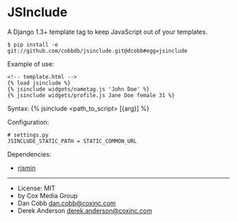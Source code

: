 JSInclude
=========

A Django 1.3+ template tag to keep JavaScript out of your templates.

    $ pip install -e git://github.com/cobbdb/jsinclude.git@dcobb#egg=jsinclude

Example of use:

    <!-- template.html -->
    {% load jsinclude %}
    {% jsinclude widgets/nametag.js 'John Doe' %}
    {% jsinclude widgets/profile.js Jane Doe female 31 %}

Syntax:
    {% jsinclude <path_to_script> [{arg}] %}

Configuration:

    # settings.py
    JSINCLUDE_STATIC_PATH = STATIC_COMMON_URL

Dependencies:
* [rjsmin](http://opensource.perlig.de/rjsmin/doc-1.0/index.html)

------------------------

* License: MIT
* by Cox Media Group
* Dan Cobb <dan.cobb@coxinc.com>
* Derek Anderson <derek.anderson@coxinc.com>
